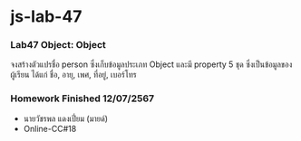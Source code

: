 # js-lab-47
### Lab47 Object: Object
จงสร้างตัวแปรชื่อ person ซึ่งเก็บข้อมูลประเภท Object และมี property 5 ชุด ซึ่งเป็นข้อมูลของผู้เรียน ได้แก่ ชื่อ, อายุ, เพศ, ที่อยู่, เบอร์โทร

### Homework Finished 12/07/2567
- นายวัชรพล แดงเปี่ยม (มายด์)
- Online-CC#18